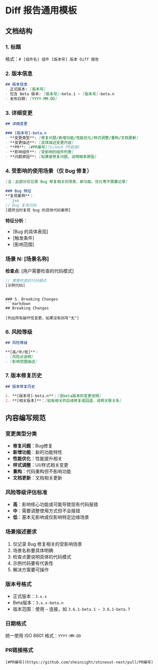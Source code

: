 # Diff 报告通用模板

## 文档结构

### 1. 标题
格式：`# [组件名] 组件 [版本号] 版本 Diff 报告`

### 2. 版本信息
```markdown
## 版本信息
- 正式版本: [版本号]
- 包含 Beta 版本: [版本号]-beta.1 ~ [版本号]-beta.n
- 发布日期: [YYYY-MM-DD]
```

### 3. 详细变更
```markdown
## 详细变更

### [版本号]-beta.n
- **变更类型**: [修复问题/新增功能/性能优化/样式调整/重构/文档更新]
- **变更描述**: [具体描述变更内容]
- **PR**: [#PR编号](GitHub PR链接)
- **影响组件**: [受影响的组件列表]
- **问题原因**: [如果是修复问题，说明根本原因]
```

### 4. 受影响的使用场景（仅 Bug 修复）
```markdown
[注：此部分仅记录 Bug 修复相关的场景，新功能、优化等不需要记录]

### Bug 特征
**复现案例**：
```jsx
// Bug 复现代码
[提供当时复现 bug 的具体代码案例]
```

**特征分析**：
- [Bug 的具体表现]
- [触发条件]
- [影响范围]

### 场景 N: [场景名称]
**检查点**: [用户需要检查的代码模式]
```jsx
// 需要检查的代码模式
[示例代码]
```
```

### 5. Breaking Changes
```markdown
## Breaking Changes

[列出所有破坏性变更，如果没有则写"无"]
```

### 6. 风险等级
```markdown
## 风险等级

**[高/中/低]**：
- [风险点说明]
- [影响范围描述]
```

### 7. 版本修复历史
```markdown
## 版本修复历史

1. **[版本号]-beta.n**：[该beta版本的变更说明]
2. **[相关版本]**：[如有相关的后续修复或回退，说明关联关系]
```

## 内容编写规范

### 变更类型分类
- **修复问题**：Bug修复
- **新增功能**：新的功能特性
- **性能优化**：性能提升相关
- **样式调整**：UI/样式相关变更
- **重构**：代码重构但不影响功能
- **文档更新**：文档相关更新

### 风险等级评估标准
- **高**：影响核心功能或可能导致现有代码报错
- **中**：需要调整使用方式但不会报错
- **低**：基本无影响或仅影响特定边缘场景

### 场景描述要求
1. 仅记录 Bug 修复相关的受影响场景
2. 场景名称要具体明确
3. 检查点要说明具体的代码模式
4. 示例代码要有代表性
5. 解决方案要可操作

### 版本号格式
- 正式版本：`3.x.x`
- Beta版本：`3.x.x-beta.n`
- 版本范围：使用 `~` 连接，如 `3.6.1-beta.1 ~ 3.6.1-beta.7`

### 日期格式
统一使用 ISO 8601 格式：`YYYY-MM-DD`

### PR链接格式
`[#PR编号](https://github.com/sheinsight/shineout-next/pull/PR编号)`